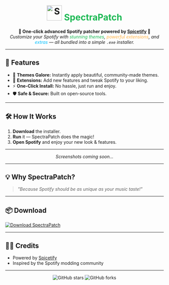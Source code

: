 <h1 align="center">
  <img src="https://img.icons8.com/color/96/spotify--v1.png" width="48" alt="Spotify Logo"/>
  <span style="color:#1DB954;">SpectraPatch</span>
</h1>

<p align="center">
  <b>🎵 One-click advanced Spotify patcher powered by <a href="https://spicetify.app/">Spicetify</a> 🎵</b><br>
  <i>Customize your Spotify with <span style="color:#1DB954;">stunning themes</span>, <span style="color:#ffb347;">powerful extensions</span>, and <span style="color:#00bfff;">extras</span> — all bundled into a simple <code>.exe</code> installer.</i>
</p>

---

## 🚀 Features

- 🎨 **Themes Galore:** Instantly apply beautiful, community-made themes.
- 🧩 **Extensions:** Add new features and tweak Spotify to your liking.
- ⚡ **One-Click Install:** No hassle, just run and enjoy.
- 🛡️ **Safe & Secure:** Built on open-source tools.

---

## 🛠️ How It Works

1. **Download** the installer.
2. **Run** it — SpectraPatch does the magic!
3. **Open Spotify** and enjoy your new look & features.

---

<p align="center">
    <i>Screenshots coming soon...</i>
</p>

---

## 💡 Why SpectraPatch?

> _"Because Spotify should be as unique as your music taste!"_

---

## 📦 Download

[![Download SpectraPatch](https://img.shields.io/badge/Download-EXE-green?style=for-the-badge&logo=spotify)](https://github.com/mwarrc/SpectraPatch/releases/latest)

---

## 🧙‍♂️ Credits

- Powered by [Spicetify](https://spicetify.app/)
- Inspired by the Spotify modding community

---

<p align="center">
  <img src="https://img.shields.io/github/stars/yourrepo/SpectraPatch?style=social" alt="GitHub stars"/>
  <img src="https://img.shields.io/github/forks/yourrepo/SpectraPatch?style=social" alt="GitHub forks"/>
</p>
